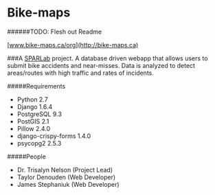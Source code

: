 Bike-maps
=========
######TODO: Flesh out Readme

[www.bike-maps.ca/org](http://bike-maps.ca)

###A [SPARLab](http://www.geog.uvic.ca/spar/) project. 
A database driven webapp that allows users to submit bike accidents and near-misses. Data is analyzed to detect areas/routes with high traffic and rates of incidents.  


#####Requirements
  + Python 2.7
  + Django 1.6.4
  + PostgreSQL 9.3
  + PostGIS 2.1
  + Pillow 2.4.0
  + django-crispy-forms 1.4.0
  + psycopg2 2.5.3

#####People
  + Dr. Trisalyn Nelson (Project Lead)
  + Taylor Denouden (Web Developer)
  + James Stephaniuk (Web Developer)
